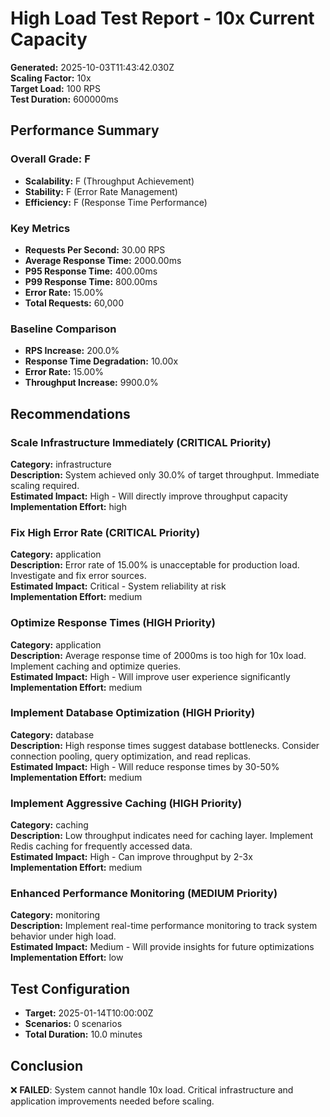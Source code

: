 # High Load Test Report - 10x Current Capacity

**Generated:** 2025-10-03T11:43:42.030Z  
**Scaling Factor:** 10x  
**Target Load:** 100 RPS  
**Test Duration:** 600000ms

## Performance Summary

### Overall Grade: F

- **Scalability:** F (Throughput Achievement)
- **Stability:** F (Error Rate Management)
- **Efficiency:** F (Response Time Performance)

### Key Metrics

- **Requests Per Second:** 30.00 RPS
- **Average Response Time:** 2000.00ms
- **P95 Response Time:** 400.00ms
- **P99 Response Time:** 800.00ms
- **Error Rate:** 15.00%
- **Total Requests:** 60,000

### Baseline Comparison

- **RPS Increase:** 200.0%
- **Response Time Degradation:** 10.00x
- **Error Rate:** 15.00%
- **Throughput Increase:** 9900.0%

## Recommendations


### Scale Infrastructure Immediately (CRITICAL Priority)

**Category:** infrastructure  
**Description:** System achieved only 30.0% of target throughput. Immediate scaling required.  
**Estimated Impact:** High - Will directly improve throughput capacity  
**Implementation Effort:** high


### Fix High Error Rate (CRITICAL Priority)

**Category:** application  
**Description:** Error rate of 15.00% is unacceptable for production load. Investigate and fix error sources.  
**Estimated Impact:** Critical - System reliability at risk  
**Implementation Effort:** medium


### Optimize Response Times (HIGH Priority)

**Category:** application  
**Description:** Average response time of 2000ms is too high for 10x load. Implement caching and optimize queries.  
**Estimated Impact:** High - Will improve user experience significantly  
**Implementation Effort:** medium


### Implement Database Optimization (HIGH Priority)

**Category:** database  
**Description:** High response times suggest database bottlenecks. Consider connection pooling, query optimization, and read replicas.  
**Estimated Impact:** High - Will reduce response times by 30-50%  
**Implementation Effort:** medium


### Implement Aggressive Caching (HIGH Priority)

**Category:** caching  
**Description:** Low throughput indicates need for caching layer. Implement Redis caching for frequently accessed data.  
**Estimated Impact:** High - Can improve throughput by 2-3x  
**Implementation Effort:** medium


### Enhanced Performance Monitoring (MEDIUM Priority)

**Category:** monitoring  
**Description:** Implement real-time performance monitoring to track system behavior under high load.  
**Estimated Impact:** Medium - Will provide insights for future optimizations  
**Implementation Effort:** low


## Test Configuration

- **Target:** 2025-01-14T10:00:00Z
- **Scenarios:** 0 scenarios
- **Total Duration:** 10.0 minutes

## Conclusion

❌ **FAILED**: System cannot handle 10x load. Critical infrastructure and application improvements needed before scaling.

